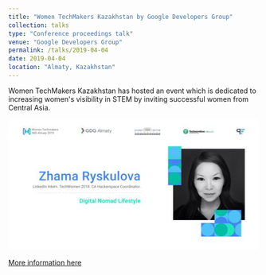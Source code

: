 ```yaml
---
title: "Women TechMakers Kazakhstan by Google Developers Group"
collection: talks
type: "Conference proceedings talk"
venue: "Google Developers Group"
permalink: /talks/2019-04-04
date: 2019-04-04
location: "Almaty, Kazakhstan"
---
```


Women TechMakers Kazakhstan has hosted an event which is dedicated to increasing women's visibility in STEM by inviting successful women from Central Asia.

![GDG_Almaty](/files/GDG_Almaty.png)

[More information here](https://www.techwomen.org/impact-story/zhama-ryskulova)



